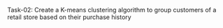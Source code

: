 Task-02: Create a K-means clustering algorithm to group customers of a retail store based on their purchase history
